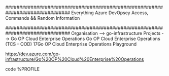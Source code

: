 ###############################################################################
Everything Azure DevOpsey
Access, Commands && Random Information

###############################################################################
Organisation --> go-infrastructure
Projects --> Go OP Cloud Enterprise Operations
             Go OP Cloud Enterprise Operations (TCS - OOD)
            17Go OP Cloud Enterprise Operations Playground



https://dev.azure.com/go-infrastructure/Go%20OP%20Cloud%20Enterprise%20Operations

code %PROFILE

